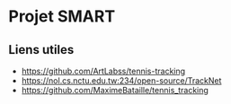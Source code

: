 # Projet SMART
## Liens utiles
- https://github.com/ArtLabss/tennis-tracking
- https://nol.cs.nctu.edu.tw:234/open-source/TrackNet
- https://github.com/MaximeBataille/tennis_tracking